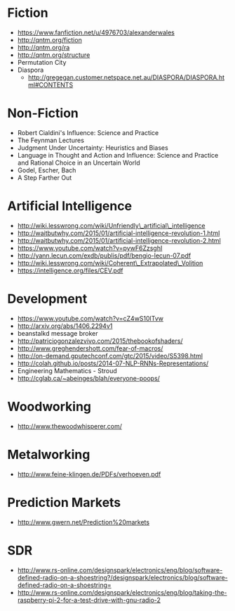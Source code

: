 Fiction
=======
- https://www.fanfiction.net/u/4976703/alexanderwales
- http://qntm.org/fiction
- http://qntm.org/ra
- http://qntm.org/structure
- Permutation City
- Diaspora
    - http://gregegan.customer.netspace.net.au/DIASPORA/DIASPORA.html#CONTENTS

Non-Fiction
===========
- Robert Cialdini's Influence: Science and Practice
- The Feynman Lectures 
- Judgment Under Uncertainty: Heuristics and Biases
- Language in Thought and Action and Influence: Science and Practice and Rational Choice in an Uncertain World
- Godel, Escher, Bach
- A Step Farther Out

Artificial Intelligence
=======================
- http://wiki.lesswrong.com/wiki/Unfriendly\_artificial\_intelligence
- http://waitbutwhy.com/2015/01/artificial-intelligence-revolution-1.html
- http://waitbutwhy.com/2015/01/artificial-intelligence-revolution-2.html
- https://www.youtube.com/watch?v=pywF6ZzsghI
- http://yann.lecun.com/exdb/publis/pdf/bengio-lecun-07.pdf
- http://wiki.lesswrong.com/wiki/Coherent\_Extrapolated\_Volition
- https://intelligence.org/files/CEV.pdf

Development
===========
- https://www.youtube.com/watch?v=cZ4wS10lTvw
- http://arxiv.org/abs/1406.2294v1
- beanstalkd message broker
- http://patriciogonzalezvivo.com/2015/thebookofshaders/
- http://www.greghendershott.com/fear-of-macros/
- http://on-demand.gputechconf.com/gtc/2015/video/S5398.html
- http://colah.github.io/posts/2014-07-NLP-RNNs-Representations/
- Engineering Mathematics - Stroud
- http://cglab.ca/~abeinges/blah/everyone-poops/

Woodworking
===========
- http://www.thewoodwhisperer.com/

Metalworking
============
- http://www.feine-klingen.de/PDFs/verhoeven.pdf

Prediction Markets
==================
- http://www.gwern.net/Prediction%20markets

SDR
===
- http://www.rs-online.com/designspark/electronics/eng/blog/software-defined-radio-on-a-shoestring?/designspark/electronics/blog/software-defined-radio-on-a-shoestring=
- http://www.rs-online.com/designspark/electronics/eng/blog/taking-the-raspberry-pi-2-for-a-test-drive-with-gnu-radio-2
